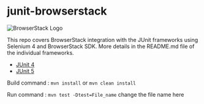 # junit-browserstack

![BrowserStack Logo](https://d98b8t1nnulk5.cloudfront.net/production/images/layout/logo-header.png?1469004780) 

This repo covers BrowserStack integration with the JUnit frameworks using Selenium 4 and BrowserStack SDK. More details in the README.md file of the individual frameworks.

* [JUnit 4](https://github.com/browserstack/junit-browserstack/blob/master/junit-4/README.md)
* [JUnit 5](https://github.com/browserstack/junit-browserstack/blob/master/junit-5/README.md)  

Build command : `mvn install` or `mvn clean install`

Run command : `mvn test -Dtest=File_name`  change the file name here